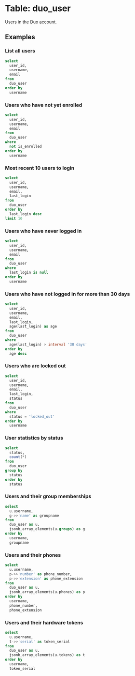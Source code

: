 # Table: duo_user

Users in the Duo account.

## Examples

### List all users

```sql
select
  user_id,
  username,
  email
from
  duo_user
order by
  username
```

### Users who have not yet enrolled

```sql
select
  user_id,
  username,
  email
from
  duo_user
where
  not is_enrolled
order by
  username
```

### Most recent 10 users to login

```sql
select
  user_id,
  username,
  email,
  last_login
from
  duo_user
order by
  last_login desc
limit 10
```

### Users who have never logged in

```sql
select
  user_id,
  username,
  email
from
  duo_user
where
  last_login is null
order by
  username
```

### Users who have not logged in for more than 30 days

```sql
select
  user_id,
  username,
  email,
  last_login,
  age(last_login) as age
from
  duo_user
where
  age(last_login) > interval '30 days'
order by
  age desc
```

### Users who are locked out

```sql
select
  user_id,
  username,
  email,
  last_login,
  status
from
  duo_user
where
  status = 'locked_out'
order by
  username
```

### User statistics by status

```sql
select
  status,
  count(*)
from
  duo_user
group by
  status
order by
  status
```

### Users and their group memberships

```sql
select
  u.username,
  g->>'name' as groupname
from
  duo_user as u,
  jsonb_array_elements(u.groups) as g
order by
  username,
  groupname
```

### Users and their phones

```sql
select
  u.username,
  p->>'number' as phone_number,
  p->>'extension' as phone_extension
from
  duo_user as u,
  jsonb_array_elements(u.phones) as p
order by
  username,
  phone_number,
  phone_extension
```

### Users and their hardware tokens

```sql
select
  u.username,
  t->>'serial' as token_serial
from
  duo_user as u,
  jsonb_array_elements(u.tokens) as t
order by
  username,
  token_serial
```
